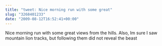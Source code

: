 ```yaml
---
title: "tweet: Nice morning run with some great"
slug: "3268401233"
date: "2009-08-12T16:52:41+00:00"
---
```

Nice morning run with some great views from the hills. Also, Im sure I saw mountain lion tracks, but following them did not reveal the beast